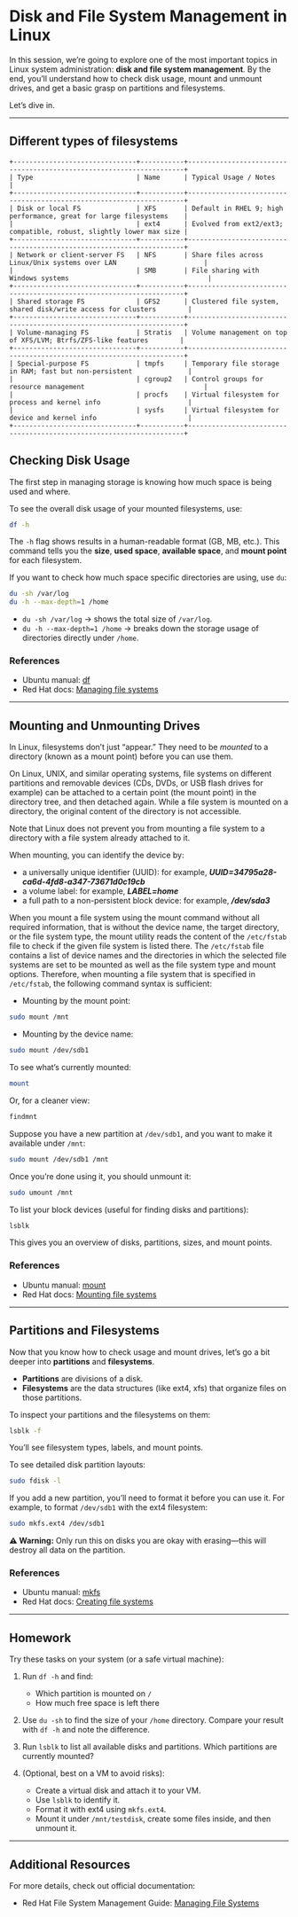 # Disk and File System Management in Linux

In this session, we’re going to explore one of the most important topics in Linux system administration: **disk and file system management**. By the end, you’ll understand how to check disk usage, mount and unmount drives, and get a basic grasp on partitions and filesystems.  

Let’s dive in.

---
## Different types of filesystems
```
+-------------------------------+-----------+---------------------------------------------------------------------+
| Type                          | Name      | Typical Usage / Notes                                               |
+-------------------------------+-----------+---------------------------------------------------------------------+
| Disk or local FS              | XFS       | Default in RHEL 9; high performance, great for large filesystems    |
|                               | ext4      | Evolved from ext2/ext3; compatible, robust, slightly lower max size |
+-------------------------------+-----------+---------------------------------------------------------------------+
| Network or client-server FS   | NFS       | Share files across Linux/Unix systems over LAN                      |
|                               | SMB       | File sharing with Windows systems                                   |
+-------------------------------+-----------+---------------------------------------------------------------------+
| Shared storage FS             | GFS2      | Clustered file system, shared disk/write access for clusters        |
+-------------------------------+-----------+---------------------------------------------------------------------+
| Volume-managing FS            | Stratis   | Volume management on top of XFS/LVM; Btrfs/ZFS-like features        |
+-------------------------------+-----------+---------------------------------------------------------------------+
| Special-purpose FS            | tmpfs     | Temporary file storage in RAM; fast but non-persistent              |
|                               | cgroup2   | Control groups for resource management                              |
|                               | procfs    | Virtual filesystem for process and kernel info                      |
|                               | sysfs     | Virtual filesystem for device and kernel info                       |
+-------------------------------+-----------+---------------------------------------------------------------------+
```

## Checking Disk Usage

The first step in managing storage is knowing how much space is being used and where.

To see the overall disk usage of your mounted filesystems, use:

```bash
df -h
```

The `-h` flag shows results in a human-readable format (GB, MB, etc.). This command tells you the **size**, **used space**, **available space**, and **mount point** for each filesystem.

If you want to check how much space specific directories are using, use `du`:

```bash
du -sh /var/log
du -h --max-depth=1 /home
```

- `du -sh /var/log` → shows the total size of `/var/log`.
- `du -h --max-depth=1 /home` → breaks down the storage usage of directories directly under `/home`.

### References

- Ubuntu manual: [df](https://manpages.ubuntu.com/manpages/noble/en/man1/df.1.html)  
- Red Hat docs: [Managing file systems](https://docs.redhat.com/en/documentation/red_hat_enterprise_linux/9/html/managing_file_systems/index)

---

## Mounting and Unmounting Drives

In Linux, filesystems don’t just “appear.” They need to be *mounted* to a directory (known as a mount point) before you can use them.

On Linux, UNIX, and similar operating systems, file systems on different partitions and removable devices (CDs, DVDs, or USB flash drives for example) can be attached to a certain point (the mount point) in the directory tree, and then detached again. While a file system is mounted on a directory, the original content of the directory is not accessible.

Note that Linux does not prevent you from mounting a file system to a directory with a file system already attached to it.

When mounting, you can identify the device by:

- a universally unique identifier (UUID): for example, ***UUID=34795a28-ca6d-4fd8-a347-73671d0c19cb***
- a volume label: for example, ***LABEL=home***
- a full path to a non-persistent block device: for example, ***/dev/sda3***

When you mount a file system using the mount command without all required information, that is without the device name, the target directory, or the file system type, the mount utility reads the content of the `/etc/fstab` file to check if the given file system is listed there. The `/etc/fstab` file contains a list of device names and the directories in which the selected file systems are set to be mounted as well as the file system type and mount options. Therefore, when mounting a file system that is specified in `/etc/fstab`, the following command syntax is sufficient:

- Mounting by the mount point:

```bash
sudo mount /mnt
```

- Mounting by the device name:

```bash
sudo mount /dev/sdb1
```

To see what’s currently mounted:

```bash
mount
```

Or, for a cleaner view:

```bash
findmnt
```

Suppose you have a new partition at `/dev/sdb1`, and you want to make it available under `/mnt`:

```bash
sudo mount /dev/sdb1 /mnt
```

Once you’re done using it, you should unmount it:

```bash
sudo umount /mnt
```

To list your block devices (useful for finding disks and partitions):

```bash
lsblk
```

This gives you an overview of disks, partitions, sizes, and mount points.

### References
- Ubuntu manual: [mount](https://manpages.ubuntu.com/manpages/noble/en/man8/mount.8.html)  
- Red Hat docs: [Mounting file systems](https://access.redhat.com/documentation/en-us/red_hat_enterprise_linux/9/html/managing_file_systems/mounting-file-systems_managing-file-systems)

---

## Partitions and Filesystems

Now that you know how to check usage and mount drives, let’s go a bit deeper into **partitions** and **filesystems**.

- **Partitions** are divisions of a disk.  
- **Filesystems** are the data structures (like ext4, xfs) that organize files on those partitions.

To inspect your partitions and the filesystems on them:

```bash
lsblk -f
```

You’ll see filesystem types, labels, and mount points.

To see detailed disk partition layouts:

```bash
sudo fdisk -l
```

If you add a new partition, you’ll need to format it before you can use it. For example, to format `/dev/sdb1` with the ext4 filesystem:

```bash
sudo mkfs.ext4 /dev/sdb1
```

**⚠️ Warning:** Only run this on disks you are okay with erasing—this will destroy all data on the partition.

### References
- Ubuntu manual: [mkfs](https://manpages.ubuntu.com/manpages/noble/en/man8/mkfs.8.html)  
- Red Hat docs: [Creating file systems](https://docs.redhat.com/en/documentation/red_hat_enterprise_linux/9/html/managing_file_systems/assembly_creating-an-xfs-file-system_managing-file-systems)

---

## Homework

Try these tasks on your system (or a safe virtual machine):

1. Run `df -h` and find:
   - Which partition is mounted on `/`
   - How much free space is left there

2. Use `du -sh` to find the size of your `/home` directory. Compare your result with `df -h` and note the difference.

3. Run `lsblk` to list all available disks and partitions. Which partitions are currently mounted?

4. (Optional, best on a VM to avoid risks):  
   - Create a virtual disk and attach it to your VM.  
   - Use `lsblk` to identify it.  
   - Format it with ext4 using `mkfs.ext4`.  
   - Mount it under `/mnt/testdisk`, create some files inside, and then unmount it.  

---

## Additional Resources

For more details, check out official documentation:
- Red Hat File System Management Guide: [Managing File Systems](https://access.redhat.com/documentation/en-us/red_hat_enterprise_linux/9/html/managing_file_systems/)  



